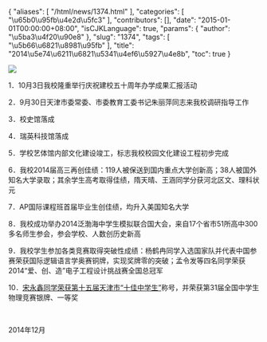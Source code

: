 {
    "aliases": [
        "/html/news/1374.html"
    ],
    "categories": [
        "\u65b0\u95fb\u4e2d\u5fc3"
    ],
    "contributors": [],
    "date": "2015-01-01T00:00:00+08:00",
    "isCJKLanguage": true,
    "params": {
        "author": "\u5ba3\u4f20\u90e8"
    },
    "slug": "1374",
    "tags": [
        "\u5b66\u6821\u8981\u95fb"
    ],
    "title": "2014\u5e74\u6211\u6821\u5341\u4ef6\u5927\u4e8b",
    "toc": true
}

 




![](https://cdn.tfls.online/mirror/full/05e083ca0a5ce6dcf45423667a4a763bb00aa2e1.jpg)




  






1．10月3日我校隆重举行庆祝建校五十周年办学成果汇报活动




 




2．9月30日天津市委常委、市委教育工委书记朱丽萍同志来我校调研指导工作




 




3．校史馆落成




 




4．瑞英科技馆落成




 




5．学校艺体馆内部文化建设竣工，标志我校校园文化建设工程初步完成




 




6．我校2014届高三再创佳绩：119人被保送到国内重点大学创新高；38人被国外知名大学录取；其余学生高考取得佳绩，隋天晴、王涵同学分获河北区文、理科状元




 




7．AP国际课程班首届毕业生创佳绩，均升入美国知名大学




 




8．我校成功举办2014泛渤海中学生模拟联合国大会，来自17个省市51所高中300多名师生参会，参会学校、人数创历史新高




 




9．我校学生参加各类竞赛取得突破性成绩：杨鹤冉同学入选国家队并代表中国参赛荣获国际逻辑语言学奥赛铜牌，实现奖牌零的突破；孟令发等四名同学荣获2014“爱、创、造”电子工程设计挑战赛全国总冠军




 




10．[宋永鑫同学荣获第十五届天津市“十佳中学生”](http://www.tfls.cn/html/partypolicy/league/1281.html)称号，并荣获第31届全国中学生物理竞赛银牌、一等奖




 




 




 2014年12月




  






  





